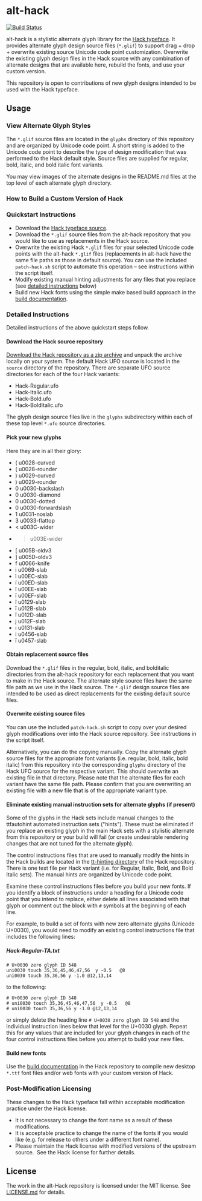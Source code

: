 # alt-hack

[![Build Status](https://semaphoreci.com/api/v1/sourcefoundry/alt-hack/branches/master/badge.svg)](https://semaphoreci.com/sourcefoundry/alt-hack)

alt-hack is a stylistic alternate glyph library for the [Hack typeface](https://github.com/source-foundry/Hack).  It provides alternate glyph design source files (`*.glif`) to support drag + drop + overwrite existing source Unicode code point customization.  Overwrite the existing glyph design files in the Hack source with any combination of alternate designs that are available here, rebuild the fonts, and use your custom version.

This repository is open to contributions of new glyph designs intended to be used with the Hack typeface.

## Usage

### View Alternate Glyph Styles
The `*.glif` source files are located in the `glyphs` directory of this repository and are organized by Unicode code point. A short string is added to the Unicode code point to describe the type of design modification that was performed to the Hack default style.  Source files are supplied for regular, bold, italic, and bold italic font variants.

You may view images of the alternate designs in the README.md files at the top level of each alternate glyph directory.


### How to Build a Custom Version of Hack

### Quickstart Instructions

- Download the [Hack typeface source](https://github.com/source-foundry/Hack/archive/master.zip).
- Download the `*.glif` source files from the alt-hack repository that you would like to use as replacements in the Hack source.
- Overwrite the existing Hack `*.glif` files for your selected Unicode code points with the alt-hack `*.glif` files (replacements in alt-hack have the same file paths as those in default source). You can use the included `patch-hack.sh` script to automate this operation – see instructions within the script itself.
- Modify existing manual hinting adjustments for any files that you replace (see [detailed instructions](#eliminate-existing-manual-instruction-sets-for-alternate-glyphs-if-present) below)
- Build new Hack fonts using the simple make based build approach in the [build documentation](https://github.com/source-foundry/Hack/blob/master/docs/BUILD.md).

### Detailed Instructions

Detailed instructions of the above quickstart steps follow.

#### Download the Hack source repository

[Download the Hack repository as a zip archive](https://github.com/source-foundry/Hack/archive/master.zip) and unpack the archive locally on your system.  The default Hack UFO source is located in the `source` directory of the repository.  There are separate UFO source directories for each of the four Hack variants:

- Hack-Regular.ufo
- Hack-Italic.ufo
- Hack-Bold.ufo
- Hack-BoldItalic.ufo

The glyph design source files live in the `glyphs` subdirectory within each of these top level `*.ufo` source directories.

#### Pick your new glyphs
Here they are in all their glory:
- ( u0028-curved
- ( u0028-rounder
- ) u0029-curved
- ) u0029-rounder
- 0 u0030-backslash
- 0 u0030-diamond
- 0 u0030-dotted
- 0 u0030-forwardslash
- 1 u0031-noslab
- 3 u0033-flattop
- < u003C-wider
- > u003E-wider
- [ u005B-oldv3
- ] u005D-oldv3
- f u0066-knife
- i u0069-slab
- ì u00EC-slab
- í u00ED-slab
- î u00EE-slab
- ï u00EF-slab
- ĩ u0129-slab
- ī u012B-slab
- ĭ u012D-slab
- į u012F-slab
- ı u0131-slab
- і u0456-slab
- ї u0457-slab
#### Obtain replacement source files
Download the `*.glif` files in the regular, bold, italic, and bolditalic directories from the alt-hack repository for each replacement that you want to make in the Hack source.  The alternate style source files have the same file path as we use in the Hack source.  The `*.glif` design source files are intended to be used as direct replacements for the existing default source files.

#### Overwrite existing source files
You can use the included `patch-hack.sh` script to copy over your desired glyph modifications over into the Hack source repository. See instructions in the script itself.

Alternatively, you can do the copying manually. Copy the alternate glyph source files for the appropriate font variants (i.e. regular, bold, italic, bold italic) from this repository into the corresponding `glyphs` directory of the Hack UFO source for the respective variant.  This should overwrite an existing file in that directory.  Please note that the alternate files for each variant have the same file path. Please confirm that you are overwriting an existing file with a new file that is of the appropriate variant type.

#### Eliminate existing manual instruction sets for alternate glyphs (if present)
Some of the glyphs in the Hack sets include manual changes to the ttfautohint automated instruction sets ("hints").  These must be eliminated if you replace an existing glyph in the main Hack sets with a stylistic alternate from this repository or your build will fail (or create undesirable rendering changes that are not tuned for the alternate glyph).

The control instructions files that are used to manually modify the hints in the Hack builds are located in the [tt-hinting directory](https://github.com/source-foundry/Hack/tree/master/postbuild_processing/tt-hinting) of the Hack repository. There is one text file per Hack variant (i.e. for Regular, Italic, Bold, and Bold Italic sets).  The manual hints are organized by Unicode code point.

Examine these control instructions files before you build your new fonts.  If you identify a block of instructions under a heading for a Unicode code point that you intend to replace, either delete all lines associated with that glyph or comment out the block with `#` symbols at the beginning of each line.

For example, to build a set of fonts with new zero alternate glyphs (Unicode U+0030), you would need to modify an existing control instructions file that includes the following lines:


##### Hack-Regular-TA.txt

```
# U+0030 zero glyph ID 548
uni0030 touch 35,36,45,46,47,56  y -0.5   @8
uni0030 touch 35,36,56 y -1.0 @12,13,14
```

to the following:

```
# U+0030 zero glyph ID 548
# uni0030 touch 35,36,45,46,47,56  y -0.5   @8
# uni0030 touch 35,36,56 y -1.0 @12,13,14
```

or simply delete the heading line `# U+0030 zero glyph ID 548` and the individual instruction lines below that level for the U+0030 glyph.  Repeat this for any values that are included for your glyph changes in each of the four control instructions files before you attempt to build your new files.

#### Build new fonts

Use the [build documentation](https://github.com/source-foundry/Hack/blob/master/docs/BUILD.md) in the Hack repository to compile new desktop `*.ttf` font files and/or web fonts with your custom version of Hack.

### Post-Modification Licensing
These changes to the Hack typeface fall within acceptable modification practice under the Hack license.

- It is not necessary to change the font name as a result of these modifications.
- It is acceptable practice to change the name of the fonts if you would like (e.g. for release to others under a different font name).
- Please maintain the Hack license with modified versions of the upstream source.
 See the Hack license for further details.

## License

The work in the alt-Hack repository is licensed under the MIT license. See [LICENSE.md](LICENSE.md) for details.
